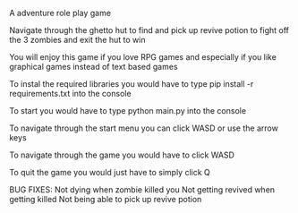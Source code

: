 A adventure role play game

Navigate through the ghetto hut to find and pick up revive potion to fight off the 3 zombies and exit the hut to win

You will enjoy this game if you love RPG games and especially if you like graphical games instead of text based games 

To instal the required libraries you would have to type pip install -r requirements.txt into the console

To start you would have to type python main.py into the console 

To navigate through the start menu you can click WASD or use the arrow keys

To navigate through the game you would have to click WASD

To quit the game you would just have to simply click Q 

BUG FIXES:
Not dying when zombie killed you 
Not getting revived when getting killed
Not being able to pick up revive potion

